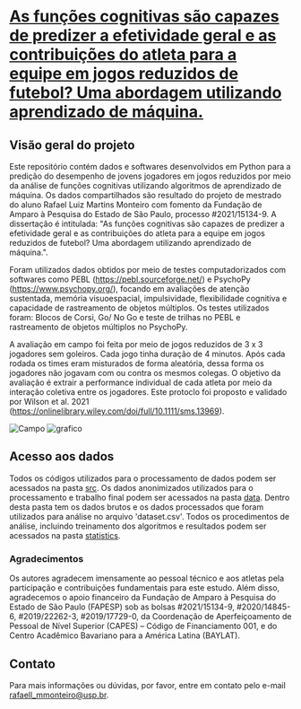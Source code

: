 # [As funções cognitivas são capazes de predizer a efetividade geral e as contribuições do atleta para a equipe em jogos reduzidos de futebol? Uma abordagem utilizando aprendizado de máquina.](https://bv.fapesp.br/pt/bolsas/209042/as-funcoes-cognitivas-sao-capazes-de-predizer-a-efetividade-geral-e-contribuicao-do-atleta-para-a-eq/)

## Visão geral do projeto

Este repositório contém dados e softwares desenvolvidos em Python para a predição do desempenho de jovens jogadores em jogos reduzidos por meio da análise de funções cognitivas utilizando algoritmos de aprendizado de máquina. Os dados compartilhados são resultado do projeto de mestrado do aluno Rafael Luiz Martins Monteiro com fomento da Fundação de Amparo à Pesquisa do Estado de São Paulo, processo #2021/15134-9. A dissertação é intitulada: "As funções cognitivas são capazes de predizer a efetividade geral e as contribuições do atleta para a equipe em jogos reduzidos de futebol? Uma abordagem utilizando aprendizado de máquina.".

Foram utilizados dados obtidos por meio de testes computadorizados com softwares como PEBL (https://pebl.sourceforge.net/)  e PsychoPy (https://www.psychopy.org/), focando em avaliações de atenção sustentada, memória visuoespacial, impulsividade, flexibilidade cognitiva e capacidade de rastreamento de objetos múltiplos. Os testes utilizados foram: Blocos de Corsi, Go/ No Go e teste de trilhas no PEBL e rastreamento de objetos múltiplos no PsychoPy.

A avaliação em campo foi feita por meio de jogos reduzidos de 3 x 3 jogadores sem goleiros. Cada jogo tinha duração de 4 minutos. Após cada rodada os times eram misturados de forma aleatória, dessa forma os jogadores não jogavam com ou contra os mesmos colegas. O objetivo da avaliação é extrair a performance individual de cada atleta por meio da interação coletiva entre os jogadores. Este protoclo foi proposto e validado por Wilson et al. 2021 (https://onlinelibrary.wiley.com/doi/full/10.1111/sms.13969).


![Campo](https://github.com/user-attachments/assets/b595a0ce-6425-4b5d-9c8b-78c8d9749c09)
![grafico](https://github.com/user-attachments/assets/24891f2c-6b51-4c2f-afee-c5f580eb06c9)


## Acesso aos dados
Todos os códigos utilizados para o processamento de dados podem ser acessados na pasta [src](./src/). Os dados anonimizados utilizados para o processamento e trabalho final podem ser acessados na pasta [data](./data/). Dentro desta pasta tem os dados brutos e os dados processados que foram utilizados para análise no arquivo 'dataset.csv'. Todos os procedimentos de análise, incluindo treinamento dos algoritmos e resultados podem ser acessados na pasta [statistics](./statistics/).


### Agradecimentos
Os autores agradecem imensamente ao pessoal técnico e aos atletas pela participação e contribuições fundamentais para este estudo. Além disso, agradecemos o apoio financeiro da Fundação de Amparo à Pesquisa do Estado de São Paulo (FAPESP) sob as bolsas #2021/15134-9, #2020/14845-6, #2019/22262-3, #2019/17729-0, da Coordenação de Aperfeiçoamento de Pessoal de Nível Superior (CAPES) – Código de Financiamento 001, e do Centro Acadêmico Bavariano para a América Latina (BAYLAT).

## Contato
Para mais informações ou dúvidas, por favor, entre em contato pelo e-mail [rafaell_mmonteiro@usp.br](mailto:rafaell_mmonteiro@usp.br).

